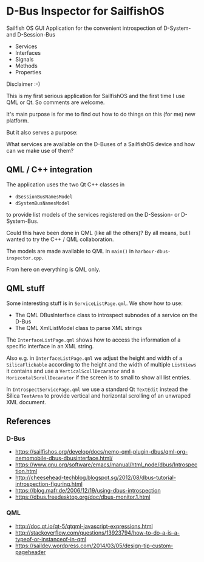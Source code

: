 D-Bus Inspector for SailfishOS
==============================
Sailfish OS GUI Application for the convenient introspection of D-System- and D-Session-Bus 
- Services
- Interfaces
- Signals
- Methods
- Properties

Disclaimer :-)

This is my first serious application for SailfishOS and the first time I use QML or Qt. 
So comments are welcome.

It's main purpose is for me to find out how to do things on this (for me) new platform.

But it also serves a purpose:

What services are available on the D-Buses of a SailfishOS device and how can we make use of them?

QML / C++ integration
---------------------
The application uses the two Qt C++ classes in
- `dSessionBusNamesModel`
- `dSystemBusNamesModel`

to provide list models of the services registered on the D-Session- or D-System-Bus.

Could this have been done in QML (like all the others)? By all means, but I wanted to try the C++ / QML collaboration.

The models are made available to QML in `main()` in `harbour-dbus-inspector.cpp`.

From here on everything is QML only.

QML stuff
---------
Some interesting stuff is in `ServiceListPage.qml`. We show how to use:
- The QML DBusInterface class to introspect subnodes of a service on the D-Bus
- The QML XmlListModel class to parse XML strings

The `InterfaceListPage.qml` shows how to access the information of a specific interface in an XML string.

Also e.g. in `InterfaceListPage.qml` we
adjust the height and width of a `SilicaFlickable` according to the height and the width of multiple `ListViews`
it contains and use a `VerticalScollDecarator` and a `HorizontalScrollDecarator` if the screen is to small
to show all list entries.

In `IntrospectServicePage.qml` we use a standard Qt `TextEdit` instead the Silica `TextArea` to provide vertical and
horizontal scrolling of an unwraped XML document.

References
----------
### D-Bus
- https://sailfishos.org/develop/docs/nemo-qml-plugin-dbus/qml-org-nemomobile-dbus-dbusinterface.html/
- https://www.gnu.org/software/emacs/manual/html_node/dbus/Introspection.html
- http://cheesehead-techblog.blogspot.sg/2012/08/dbus-tutorial-introspection-figuring.html
- https://blog.mafr.de/2006/12/19/using-dbus-introspection
- https://dbus.freedesktop.org/doc/dbus-monitor.1.html

### QML
- http://doc.qt.io/qt-5/qtqml-javascript-expressions.html
- http://stackoverflow.com/questions/13923794/how-to-do-a-is-a-typeof-or-instanceof-in-qml
- https://saildev.wordpress.com/2014/03/05/design-tip-custom-pageheader
